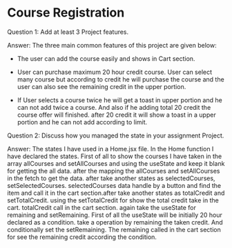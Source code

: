 # Course Registration

Question 1: Add at least 3 Project features.

Answer: The three main common features of this project are given below: 

 * The user can add the course easily and shows in Cart section.

 * User can purchase maximum 20 hour credit course. User can select many course but according to credit he will purchase the course and the user can also see the remaining credit in the upper portion.

 * If User selects a course twice he will get a toast in upper portion and he can not add twice a course. And also if he adding total 20 credit the course offer will finished. after 20 credit it will show a toast in a upper portion and he can not add according to limit.



Question 2:  Discuss how you managed the state in your assignment Project.

Answer: The states I have used in a Home.jsx file. In the Home function I have declared the states. First of all to show the courses I have taken in the array allCourses and setAllCourses and using the useState and keep it blank for getting the all data. after the mapping the allCourses and setAllCourses in the fetch to get the data. after take another states as selectedCourses, setSelectedCourses. selectedCourses data handle by a button and find the item and call it in the cart section.after take another states as totalCredit and setTotalCredit. using the setTotalCredit for show the total credit take in the cart. totalCredit call in the cart section. again take the useState for remaining and setRemaining. First of all the useState will be initially 20 hour declared as a condition. take a operation by remaining the taken credit. And conditionally set the setRemaining. The remaining called in the cart section for see the remaining credit according the condition.

